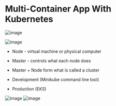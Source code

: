 # Multi-Container App With Kubernetes

![image](https://github.com/ASalad42/Multi-Container-App-With-K8/assets/104793540/b3dd74a3-959b-4052-baa3-5ac7526ee075)


![image](https://github.com/ASalad42/Multi-Container-App-With-K8/assets/104793540/e0418a04-c812-4463-ad2d-7491c2e8a81a)

- Node - virtual machine or physical computer 
- Master - controls what each node does 
- Master + Node form what is called a cluster 

- Development (Minikube command line tool) 
- Production (EKS)

![image](https://github.com/ASalad42/Multi-Container-App-With-K8/assets/104793540/0177cf2e-87b9-4fe0-b630-521419d99226)
![image](https://github.com/ASalad42/Multi-Container-App-With-K8/assets/104793540/2ef4784b-c7ba-48f8-b2ce-a233c9c8b1d8)

